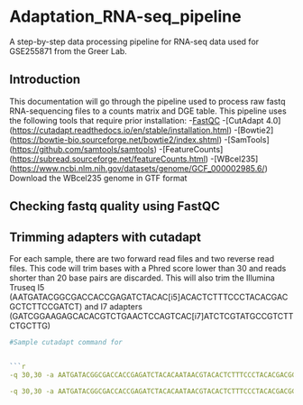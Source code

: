 # Adaptation_RNA-seq_pipeline
A step-by-step data processing pipeline for RNA-seq data used for GSE255871 from the Greer Lab. 

## Introduction
This documentation will go through the pipeline used to process raw fastq RNA-sequencing files to a counts matrix and DGE table. This pipeline uses the following tools that require prior installation: 
-[FastQC](https://www.bioinformatics.babraham.ac.uk/projects/fastqc/)
-[CutAdapt 4.0] (https://cutadapt.readthedocs.io/en/stable/installation.html)
-[Bowtie2] (https://bowtie-bio.sourceforge.net/bowtie2/index.shtml)
-[SamTools] (https://github.com/samtools/samtools)
-[FeatureCounts] (https://subread.sourceforge.net/featureCounts.html)
-[WBcel235] (https://www.ncbi.nlm.nih.gov/datasets/genome/GCF_000002985.6/) Download the WBcel235 genome in GTF format

## Checking fastq quality using **FastQC**


## Trimming adapters with **cutadapt** 
For each sample, there are two forward read files and two reverse read files. This code will trim bases with a Phred score lower than 30 and reads shorter than 20 base pairs are discarded. This will also trim the Illumina Truseq I5 (AATGATACGGCGACCACCGAGATCTACAC[i5]ACACTCTTTCCCTACACGACGCTCTTCCGATCT) and I7 adapters (GATCGGAAGAGCACACGTCTGAACTCCAGTCAC[i7]ATCTCGTATGCCGTCTTCTGCTTG)  

```r
#Sample cutadapt command for


```r
-q 30,30 -a AATGATACGGCGACCACCGAGATCTACACAATAACGTACACTCTTTCCCTACACGACGCTCTTCCGATCT -A GATCGGAAGAGCACACGTCTGAACTCCAGTCACAATCGTTAATCTCGTATGCCGTCTTCTGCTTG -o firstN1one.1.fastq.gz -p firstN1one.2.fastq.gz LIB058795_TRA00258830_RNAseq1stgenN1_S22_L001_R1_001.fastq.gz LIB058795_TRA00258830_RNAseq1stgenN1_S22_L001_R2_001.fastq.gz

-q 30,30 -a AATGATACGGCGACCACCGAGATCTACACAATAACGTACACTCTTTCCCTACACGACGCTCTTCCGATCT -A GATCGGAAGAGCACACGTCTGAACTCCAGTCACAATCGTTAATCTCGTATGCCGTCTTCTGCTTG -o firstN1two.1.fastq.gz -p firstN1two.2.fastq.gz LIB058795_TRA00258830_RNAseq1stgenN1_S22_L002_R1_001.fastq.gz LIB058795_TRA00258830_RNAseq1stgenN1_S22_L002_R2_001.fastq.gz


